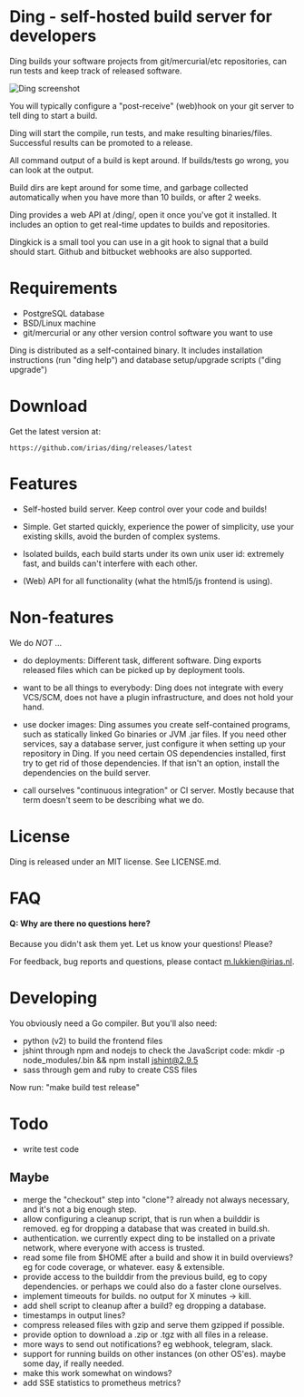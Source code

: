 # Ding - self-hosted build server for developers

Ding builds your software projects from git/mercurial/etc repositories,
can run tests and keep track of released software.


![Ding screenshot](https://www.irias.nl/static/i/w1776-ding-screenshot-index.jpg)


You will typically configure a "post-receive" (web)hook on your git
server to tell ding to start a build.

Ding will start the compile, run tests, and make resulting
binaries/files.  Successful results can be promoted to a release.

All command output of a build is kept around. If builds/tests go
wrong, you can look at the output.

Build dirs are kept around for some time, and garbage collected
automatically when you have more than 10 builds, or after 2 weeks.

Ding provides a web API at /ding/, open it once you've got it
installed. It includes an option to get real-time updates to builds
and repositories.

Dingkick is a small tool you can use in a git hook to signal that a build
should start. Github and bitbucket webhooks are also supported.



# Requirements

- PostgreSQL database
- BSD/Linux machine
- git/mercurial or any other version control software you want to use

Ding is distributed as a self-contained binary. It includes
installation instructions (run "ding help") and database setup/upgrade
scripts ("ding upgrade")


# Download

Get the latest version at:

	https://github.com/irias/ding/releases/latest


# Features

- Self-hosted build server. Keep control over your code and builds!

- Simple. Get started quickly, experience the power of simplicity,
use your existing skills, avoid the burden of complex systems.

- Isolated builds, each build starts under its own unix user id:
extremely fast, and builds can't interfere with each other.

- (Web) API for all functionality (what the html5/js frontend is using).


# Non-features

We do _NOT_ ...

- do deployments: Different task, different software. Ding exports
released files which can be picked up by deployment tools.

- want to be all things to everybody: Ding does not integrate with
every VCS/SCM, does not have a plugin infrastructure, and does not
hold your hand.

- use docker images: Ding assumes you create self-contained programs,
such as statically linked Go binaries or JVM .jar files. If you
need other services, say a database server, just configure it when
setting up your repository in Ding. If you need certain OS dependencies
installed, first try to get rid of those dependencies. If that isn't
an option, install the dependencies on the build server.

- call ourselves "continuous integration" or CI server. Mostly
because that term doesn't seem to be describing what we do.


# License

Ding is released under an MIT license. See LICENSE.md.


# FAQ

#### Q: Why are there no questions here?
Because you didn't ask them yet. Let us know your questions! Please?


For feedback, bug reports and questions, please contact m.lukkien@irias.nl.


# Developing

You obviously need a Go compiler.
But you'll also need:
- python (v2) to build the frontend files
- jshint through npm and nodejs to check the JavaScript code: mkdir -p node_modules/.bin && npm install jshint@2.9.5
- sass through gem and ruby to create CSS files

Now run: "make build test release"


# Todo

- write test code

## Maybe
- merge the "checkout" step into "clone"? already not always necessary, and it's not a big enough step.
- allow configuring a cleanup script, that is run when a builddir is removed. eg for dropping a database that was created in build.sh.
- authentication. we currently expect ding to be installed on a private network, where everyone with access is trusted.
- read some file from $HOME after a build and show it in build overviews? eg for code coverage, or whatever. easy & extensible.
- provide access to the builddir from the previous build, eg to copy dependencies. or perhaps we could also do a faster clone ourselves.
- implement timeouts for builds.  no output for X minutes -> kill.
- add shell script to cleanup after a build? eg dropping a database.
- timestamps in output lines?
- compress released files with gzip and serve them gzipped if possible.
- provide option to download a .zip or .tgz with all files in a release.
- more ways to send out notifications? eg webhook, telegram, slack.
- support for running builds on other instances (on other OS'es). maybe some day, if really needed.
- make this work somewhat on windows?
- add SSE statistics to prometheus metrics?

